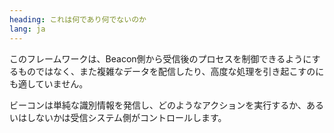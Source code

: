 ```yaml
---
heading: これは何であり何でないのか
lang: ja
---
```

 このフレームワークは、Beacon側から受信後のプロセスを制御できるようにするものではなく、また複雑なデータを配信したり、高度な処理を引き起こすのにも適していません。

 ビーコンは単純な識別情報を発信し、どのようなアクションを実行するか、あるいはしないかは受信システム側がコントロールします。
